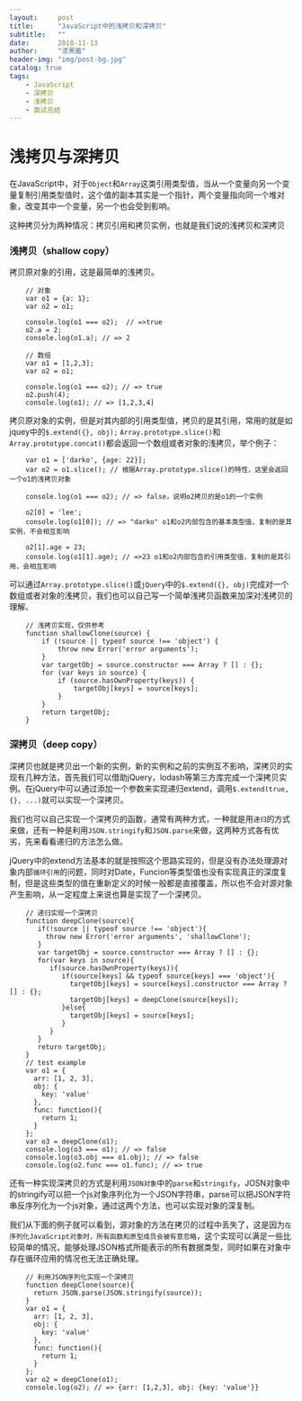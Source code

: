 ```yaml
---
layout:     post
title:      "JavaScript中的浅拷贝和深拷贝"
subtitle:   ""
date:       2018-11-13
author:     "漆黑菌"
header-img: "img/post-bg.jpg"
catalog: true
tags:
    - JavaScript
    - 深拷贝
    - 浅拷贝
    - 面试总结
---
```


# 浅拷贝与深拷贝
在JavaScript中，对于`Object`和`Array`这类引用类型值，当从一个变量向另一个变量复制引用类型值时，这个值的副本其实是一个指针，两个变量指向同一个堆对象，改变其中一个变量，另一个也会受到影响。

这种拷贝分为两种情况：拷贝引用和拷贝实例，也就是我们说的浅拷贝和深拷贝

### 浅拷贝（shallow copy）

拷贝原对象的引用，这是最简单的浅拷贝。

```
    // 对象
    var o1 = {a: 1};
    var o2 = o1;
    
    console.log(o1 === o2);  // =>true
    o2.a = 2; 
    console.log(o1.a); // => 2
    
    // 数组
    var o1 = [1,2,3];
    var o2 = o1;
    
    console.log(o1 === o2); // => true
    o2.push(4);
    console.log(o1); // => [1,2,3,4]
```

拷贝原对象的实例，但是对其内部的引用类型值，拷贝的是其引用，常用的就是如jquey中的`$.extend({}, obj);` `Array.prototype.slice()`和`Array.prototype.concat()`都会返回一个数组或者对象的浅拷贝，举个例子：

```
    var o1 = ['darko', {age: 22}];
    var o2 = o1.slice(); // 根据Array.prototype.slice()的特性，这里会返回一个o1的浅拷贝对象
    
    console.log(o1 === o2); // => false，说明o2拷贝的是o1的一个实例
    
    o2[0] = 'lee';
    console.log(o1[0]); // => "darko" o1和o2内部包含的基本类型值，复制的是其实例，不会相互影响
    
    o2[1].age = 23;
    console.log(o1[1].age); // =>23 o1和o2内部包含的引用类型值，复制的是其引用，会相互影响 
```

可以通过`Array.prototype.slice()`或`jQuery`中的`$.extend({}, obj)`完成对一个数组或者对象的浅拷贝，我们也可以自己写一个简单浅拷贝函数来加深对浅拷贝的理解、

```
    // 浅拷贝实现，仅供参考
    function shallowClone(source) {
        if (!source || typeof source !== 'object') {
            throw new Error('error arguments');
        }
        var targetObj = source.constructor === Array ? [] : {};
        for (var keys in source) {
            if (source.hasOwnProperty(keys)) {
                targetObj[keys] = source[keys];
            }
        }
        return targetObj;
    }
```    

### 深拷贝（deep copy）

深拷贝也就是拷贝出一个新的实例，新的实例和之前的实例互不影响，深拷贝的实现有几种方法，首先我们可以借助jQuery，lodash等第三方库完成一个深拷贝实例。在jQuery中可以通过添加一个参数来实现递归extend，调用`$.extend(true, {}, ...)`就可以实现一个深拷贝。

我们也可以自己实现一个深拷贝的函数，通常有两种方式，一种就是用`递归`的方式来做，还有一种是利用`JSON.stringify`和`JSON.parse`来做，这两种方式各有优劣，先来看看递归的方法怎么做。

jQuery中的extend方法基本的就是按照这个思路实现的，但是没有办法处理源对象内部`循环引用`的问题，同时对Date，Funcion等类型值也没有实现真正的深度复制，但是这些类型的值在重新定义的时候一般都是直接覆盖，所以也不会对源对象产生影响，从一定程度上来说也算是实现了一个深拷贝。

```
    // 递归实现一个深拷贝
    function deepClone(source){
       if(!source || typeof source !== 'object'){
         throw new Error('error arguments', 'shallowClone');
       }
       var targetObj = source.constructor === Array ? [] : {};
       for(var keys in source){
          if(source.hasOwnProperty(keys)){
             if(source[keys] && typeof source[keys] === 'object'){
               targetObj[keys] = source[keys].constructor === Array ? [] : {};
               targetObj[keys] = deepClone(source[keys]);
             }else{
               targetObj[keys] = source[keys];
             }
          } 
       }
       return targetObj;
    }
    // test example
    var o1 = {
      arr: [1, 2, 3],
      obj: {
        key: 'value'
      },
      func: function(){
        return 1;
      }
    };
    var o3 = deepClone(o1);
    console.log(o3 === o1); // => false
    console.log(o3.obj === o1.obj); // => false
    console.log(o2.func === o1.func); // => true
```      

还有一种实现深拷贝的方式是利用`JSON对象`中的`parse`和`stringify`，JOSN对象中的stringify可以把一个js对象序列化为一个JSON字符串，parse可以把JSON字符串反序列化为一个js对象，通过这两个方法，也可以实现对象的深复制。

我们从下面的例子就可以看到，源对象的方法在拷贝的过程中丢失了，这是因为`在序列化JavaScript对象时，所有函数和原型成员会被有意忽略`，这个实现可以满足一些比较简单的情况，能够处理JSON格式所能表示的所有数据类型，同时如果在对象中存在循环应用的情况也无法正确处理。

```
    // 利用JSON序列化实现一个深拷贝
    function deepClone(source){
      return JSON.parse(JSON.stringify(source));
    }
    var o1 = {
      arr: [1, 2, 3],
      obj: {
        key: 'value'
      },
      func: function(){
        return 1;
      }
    };
    var o2 = deepClone(o1);
    console.log(o2); // => {arr: [1,2,3], obj: {key: 'value'}}
```